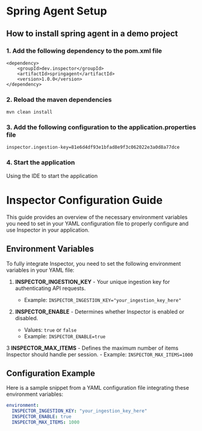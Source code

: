 # Spring Agent Setup

## How to install spring agent in a demo project

### 1. Add the following dependency to the pom.xml file

``` 
<dependency>
    <groupId>dev.inspector</groupId>
	<artifactId>springagent</artifactId>
	<version>1.0.0</version>
</dependency>
```

### 2. Reload the maven dependencies

```
mvn clean install
```

### 3. Add the following configuration to the application.properties file

```
inspector.ingestion-key=81e6d4df93e1bfad8e9f3c062022e3a0d8a77dce
```

### 4. Start the application

Using the IDE to start the application


# Inspector Configuration Guide

This guide provides an overview of the necessary environment variables you need to set in your YAML configuration file to properly configure and use Inspector in your application.

## Environment Variables

To fully integrate Inspector, you need to set the following environment variables in your YAML file:

1. **INSPECTOR_INGESTION_KEY** - Your unique ingestion key for authenticating API requests.
    - Example: `INSPECTOR_INGESTION_KEY="your_ingestion_key_here"`

2. **INSPECTOR_ENABLE** - Determines whether Inspector is enabled or disabled.
    - Values: `true` or `false`
    - Example: `INSPECTOR_ENABLE=true`

3 **INSPECTOR_MAX_ITEMS** - Defines the maximum number of items Inspector should handle per session.
    - Example: `INSPECTOR_MAX_ITEMS=1000`

## Configuration Example

Here is a sample snippet from a YAML configuration file integrating these environment variables:

```yaml
environment:
  INSPECTOR_INGESTION_KEY: "your_ingestion_key_here"
  INSPECTOR_ENABLE: true
  INSPECTOR_MAX_ITEMS: 1000

